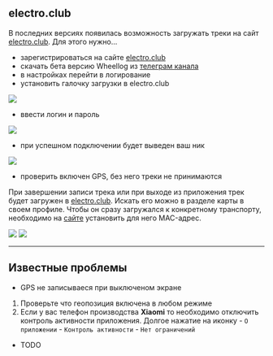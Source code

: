 ## electro.club

В последних версиях появилась возможность загружать треки на сайт [electro.club](https://electro.club).
Для этого нужно...

- зарегистрироваться на сайте [electro.club](https://electro.club)
- скачать бета версию Wheellog из [телеграм канала](https://t.me/wheellog)
- в настройках перейти в логирование
- установить галочку загрузки в electro.club

![](enable-ec.jpg)
- ввести логин и пароль

![](login-ec.jpg)
- при успешном подключении будет выведен ваш ник

![](success-login-ec.jpg)
- проверить включен GPS, без него треки не принимаются

При завершении записи трека или при выходе из приложения трек будет загружен в [electro.club](https://electro.club).
Искать его можно в разделе карты в своем профиле. Чтобы он сразу загружался к конкретному транспорту, необходимо на [сайте](https://electro.club) установить для него MAC-адрес.

![](edit-mac.jpg)
![](change-mac.jpg)

______

## Известные проблемы

- GPS не записываеся при выключеном экране
1. Проверьте что геопозиция включена в любом режиме
2. Если у вас телефон производства **Xiaomi** то необходимо отключить контроль активности приложения. Долгое нажатие на иконку - `О приложении` - `Контроль активности` - `Нет ограничений`


- TODO
